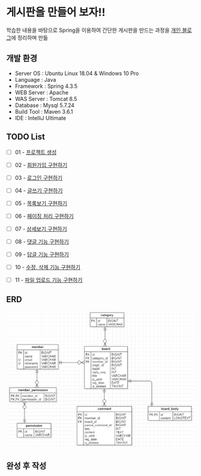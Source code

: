 # 게시판을 만들어 보자!!
학습한 내용을 바탕으로 Spring을 이용하여 간단한 게시판을 만드는 과정을 [개인 블로그](https://crazyforit.tistory.com/category/Project/Spring%20%EA%B2%8C%EC%8B%9C%ED%8C%90%20%EB%A7%8C%EB%93%A4%EA%B8%B0)에 정리하며 만듦



## 개발 환경
- Server OS : Ubuntu Linux 18.04 & Windows 10 Pro
- Language : Java
- Framework : Spring 4.3.5
- WEB Server : Apache
- WAS Server : Tomcat 8.5
- Database : Mysql 5.7.24
- Build Tool : Maven 3.6.1
- IDE : IntelliJ Ultimate



## TODO List
- [ ] 01 - [프로젝트 생성]()
- [ ] 02 - [회원가입 구현하기]()
- [ ] 03 - [로그인 구현하기]()
- [ ] 04 - [글쓰기 구현하기]()
- [ ] 05 - [목록보기 구현하기]()
- [ ] 06 - [페이징 처리 구현하기]()
- [ ] 07 - [상세보기 구현하기]()
- [ ] 08 - [댓글 기능 구현하기]()
- [ ] 09 - [답글 기능 구현하기]()
- [ ] 10 - [수정, 삭제 기능 구현하기]()
- [ ] 11 - [파일 업로드 기능 구현하기]()



## ERD
![toy_board](https://github.com/Kim-JunHyeong/toy-project/blob/develop/toyboard/doc/images/toy_board_ERD.PNG)



## 완성 후 작성



